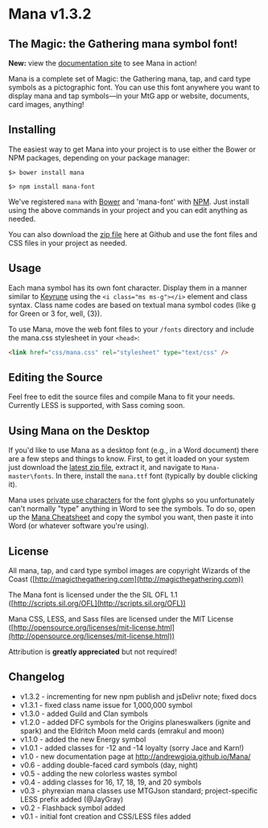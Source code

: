 # Mana v1.3.2

## The Magic: the Gathering mana symbol font!

**New:** view the [documentation site](https://andrewgioia.github.io/Mana) to see Mana in action!

Mana is a complete set of Magic: the Gathering mana, tap, and card type symbols as a pictographic font. You can use this font anywhere you want to display mana and tap symbols&mdash;in your MtG app or website, documents, card images, anything!

## Installing

The easiest way to get Mana into your project is to use either the Bower or NPM packages, depending on your package manager:

```shell
$> bower install mana
```

```shell
$> npm install mana-font
```

We've registered `mana` with [Bower](https://bower.io/#getting-started) and 'mana-font' with [NPM](https://docs.npmjs.com/getting-started/what-is-npm). Just install using the above commands in your project and you can edit anything as needed.

You can also download the [zip file](https://github.com/andrewgioia/Mana/archive/master.zip) here at Github and use the font files and CSS files in your project as needed.

## Usage

Each mana symbol has its own font character. Display them in a manner similar to [Keyrune](http://andrewgioia.github.io/Keyrune) using the `<i class="ms ms-g"></i>` element and class syntax. Class name codes are based on textual mana symbol codes (like g for Green or 3 for, well, {3}).

To use Mana, move the web font files to your `/fonts` directory and include the mana.css stylesheet in your `<head>`:

```html
<link href="css/mana.css" rel="stylesheet" type="text/css" />
```

## Editing the Source

Feel free to edit the source files and compile Mana to fit your needs. Currently LESS is supported, with Sass coming soon.

## Using Mana on the Desktop

If you'd like to use Mana as a desktop font (e.g., in a Word document) there are a few steps and things to know. First, to get it loaded on your system just download the [latest zip file](https://github.com/andrewgioia/Mana/archive/master.zip), extract it, and navigate to `Mana-master\fonts`. In there, install the `mana.ttf` font (typically by double clicking it).

Mana uses [private use characters](https://en.wikipedia.org/wiki/Private_Use_Areas) for the font glyphs so you unfortunately can't normally "type" anything in Word to see the symbols. To do so, open up the [Mana Cheatsheet](http://andrewgioia.github.io/Mana/cheatsheet.html) and copy the symbol you want, then paste it into Word (or whatever software you're using).

## License

All mana, tap, and card type symbol images are copyright Wizards of the Coast ([http://magicthegathering.com](http://magicthegathering.com))

The Mana font is licensed under the the SIL OFL 1.1 ([http://scripts.sil.org/OFL](http://scripts.sil.org/OFL))

Mana CSS, LESS, and Sass files are licensed under the MIT License ([http://opensource.org/licenses/mit-license.html](http://opensource.org/licenses/mit-license.html))

Attribution is **greatly appreciated** but not required!

## Changelog

* v1.3.2 - incrementing for new npm publish and jsDelivr note; fixed docs
* v1.3.1 - fixed class name issue for 1,000,000 symbol
* v1.3.0 - added Guild and Clan symbols
* v1.2.0 - added DFC symbols for the Origins planeswalkers (ignite and spark) and the Eldritch Moon meld cards (emrakul and moon)
* v1.1.0 - added the new Energy symbol
* v1.0.1 - added classes for -12 and -14 loyalty (sorry Jace and Karn!)
* v1.0 - new documentation page at http://andrewgioia.github.io/Mana/
* v0.6 - adding double-faced card symbols (day, night)
* v0.5 - adding the new colorless wastes symbol
* v0.4 - adding classes for 16, 17, 18, 19, and 20 symbols
* v0.3 - phyrexian mana classes use MTGJson standard; project-specific LESS prefix added (@JayGray)
* v0.2 - Flashback symbol added
* v0.1 - initial font creation and CSS/LESS files added

